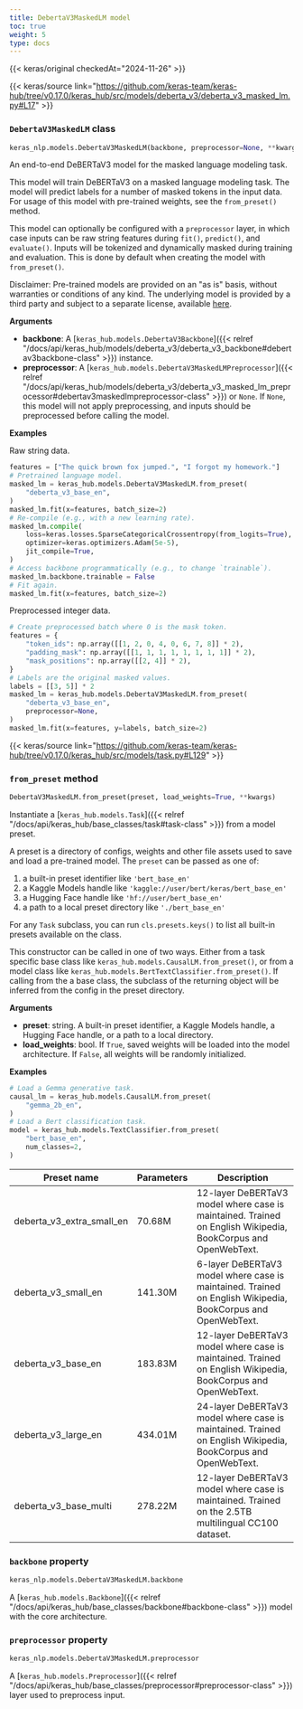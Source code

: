 ```yaml
---
title: DebertaV3MaskedLM model
toc: true
weight: 5
type: docs
---
```


{{< keras/original checkedAt="2024-11-26" >}}

{{< keras/source link="https://github.com/keras-team/keras-hub/tree/v0.17.0/keras_hub/src/models/deberta_v3/deberta_v3_masked_lm.py#L17" >}}

### `DebertaV3MaskedLM` class

```python
keras_nlp.models.DebertaV3MaskedLM(backbone, preprocessor=None, **kwargs)
```

An end-to-end DeBERTaV3 model for the masked language modeling task.

This model will train DeBERTaV3 on a masked language modeling task.
The model will predict labels for a number of masked tokens in the
input data. For usage of this model with pre-trained weights, see the
`from_preset()` method.

This model can optionally be configured with a `preprocessor` layer, in
which case inputs can be raw string features during `fit()`, `predict()`,
and `evaluate()`. Inputs will be tokenized and dynamically masked during
training and evaluation. This is done by default when creating the model
with `from_preset()`.

Disclaimer: Pre-trained models are provided on an "as is" basis, without
warranties or conditions of any kind. The underlying model is provided by a
third party and subject to a separate license, available
[here](https://github.com/microsoft/DeBERTa).

**Arguments**

- **backbone**: A [`keras_hub.models.DebertaV3Backbone`]({{< relref "/docs/api/keras_hub/models/deberta_v3/deberta_v3_backbone#debertav3backbone-class" >}}) instance.
- **preprocessor**: A [`keras_hub.models.DebertaV3MaskedLMPreprocessor`]({{< relref "/docs/api/keras_hub/models/deberta_v3/deberta_v3_masked_lm_preprocessor#debertav3maskedlmpreprocessor-class" >}}) or
  `None`. If `None`, this model will not apply preprocessing, and
  inputs should be preprocessed before calling the model.

**Examples**

Raw string data.

```python
features = ["The quick brown fox jumped.", "I forgot my homework."]
# Pretrained language model.
masked_lm = keras_hub.models.DebertaV3MaskedLM.from_preset(
    "deberta_v3_base_en",
)
masked_lm.fit(x=features, batch_size=2)
# Re-compile (e.g., with a new learning rate).
masked_lm.compile(
    loss=keras.losses.SparseCategoricalCrossentropy(from_logits=True),
    optimizer=keras.optimizers.Adam(5e-5),
    jit_compile=True,
)
# Access backbone programmatically (e.g., to change `trainable`).
masked_lm.backbone.trainable = False
# Fit again.
masked_lm.fit(x=features, batch_size=2)
```

Preprocessed integer data.

```python
# Create preprocessed batch where 0 is the mask token.
features = {
    "token_ids": np.array([[1, 2, 0, 4, 0, 6, 7, 8]] * 2),
    "padding_mask": np.array([[1, 1, 1, 1, 1, 1, 1, 1]] * 2),
    "mask_positions": np.array([[2, 4]] * 2),
}
# Labels are the original masked values.
labels = [[3, 5]] * 2
masked_lm = keras_hub.models.DebertaV3MaskedLM.from_preset(
    "deberta_v3_base_en",
    preprocessor=None,
)
masked_lm.fit(x=features, y=labels, batch_size=2)
```

{{< keras/source link="https://github.com/keras-team/keras-hub/tree/v0.17.0/keras_hub/src/models/task.py#L129" >}}

### `from_preset` method

```python
DebertaV3MaskedLM.from_preset(preset, load_weights=True, **kwargs)
```

Instantiate a [`keras_hub.models.Task`]({{< relref "/docs/api/keras_hub/base_classes/task#task-class" >}}) from a model preset.

A preset is a directory of configs, weights and other file assets used
to save and load a pre-trained model. The `preset` can be passed as
one of:

1. a built-in preset identifier like `'bert_base_en'`
2. a Kaggle Models handle like `'kaggle://user/bert/keras/bert_base_en'`
3. a Hugging Face handle like `'hf://user/bert_base_en'`
4. a path to a local preset directory like `'./bert_base_en'`

For any `Task` subclass, you can run `cls.presets.keys()` to list all
built-in presets available on the class.

This constructor can be called in one of two ways. Either from a task
specific base class like `keras_hub.models.CausalLM.from_preset()`, or
from a model class like `keras_hub.models.BertTextClassifier.from_preset()`.
If calling from the a base class, the subclass of the returning object
will be inferred from the config in the preset directory.

**Arguments**

- **preset**: string. A built-in preset identifier, a Kaggle Models
  handle, a Hugging Face handle, or a path to a local directory.
- **load_weights**: bool. If `True`, saved weights will be loaded into
  the model architecture. If `False`, all weights will be
  randomly initialized.

**Examples**

```python
# Load a Gemma generative task.
causal_lm = keras_hub.models.CausalLM.from_preset(
    "gemma_2b_en",
)
# Load a Bert classification task.
model = keras_hub.models.TextClassifier.from_preset(
    "bert_base_en",
    num_classes=2,
)
```

| Preset name               | Parameters | Description                                                                                                  |
| ------------------------- | ---------- | ------------------------------------------------------------------------------------------------------------ |
| deberta_v3_extra_small_en | 70.68M     | 12-layer DeBERTaV3 model where case is maintained. Trained on English Wikipedia, BookCorpus and OpenWebText. |
| deberta_v3_small_en       | 141.30M    | 6-layer DeBERTaV3 model where case is maintained. Trained on English Wikipedia, BookCorpus and OpenWebText.  |
| deberta_v3_base_en        | 183.83M    | 12-layer DeBERTaV3 model where case is maintained. Trained on English Wikipedia, BookCorpus and OpenWebText. |
| deberta_v3_large_en       | 434.01M    | 24-layer DeBERTaV3 model where case is maintained. Trained on English Wikipedia, BookCorpus and OpenWebText. |
| deberta_v3_base_multi     | 278.22M    | 12-layer DeBERTaV3 model where case is maintained. Trained on the 2.5TB multilingual CC100 dataset.          |

### `backbone` property

```python
keras_nlp.models.DebertaV3MaskedLM.backbone
```

A [`keras_hub.models.Backbone`]({{< relref "/docs/api/keras_hub/base_classes/backbone#backbone-class" >}}) model with the core architecture.

### `preprocessor` property

```python
keras_nlp.models.DebertaV3MaskedLM.preprocessor
```

A [`keras_hub.models.Preprocessor`]({{< relref "/docs/api/keras_hub/base_classes/preprocessor#preprocessor-class" >}}) layer used to preprocess input.
